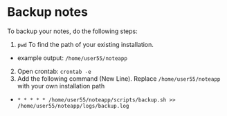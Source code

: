 # Backup notes
To backup your notes, do the following steps:

1. `pwd` To find the path of your existing installation. 
  * example output: `/home/user55/noteapp`
2. Open crontab: `crontab -e`
3. Add the following command (New Line). Replace `/home/user55/noteapp` with your own installation path
  * `* * * * * /home/user55/noteapp/scripts/backup.sh >> /home/user55/noteapp/logs/backup.log`

